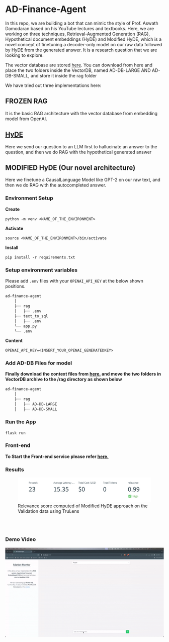 # AD-Finance-Agent

In this repo, we are building a bot that can mimic the style of Prof. Aswath Damodaran based on his YouTube lectures and textbooks. Here, we are working on three techniques, Retrieval-Augmented Generation (RAG), Hypothetical document embeddings (HyDE) and Modified HyDE, which is a novel concept of finetuning a decoder-only model on our raw data followed by HyDE from the generated answer. It is a research question that we are looking to explore.

The vector database are stored [here](https://drive.google.com/file/d/1TG3A25Phy9xx-N7VMc55dqjgqS9PuEYJ/view?usp=drivesdk). You can download from here and place the two folders inside the VectorDB, named 
AD-DB-LARGE AND AD-DB-SMALL, and store it inside the rag folder

We have tried out three implementations here:

## FROZEN RAG

It is the basic RAG architecture with the vector database from embedding model from OpenAI.

## [HyDE](https://arxiv.org/abs/2212.10496)

Here we send our question to an LLM first to hallucinate an answer to the question, and then we do RAG with the hypothetical generated answer

## MODIFIED HyDE (Our novel architecture)

Here we finetune a CausalLanguage Model like GPT-2 on our raw text, and then we do RAG with the autocompleted answer.


### Environment Setup

**Create**

```
python -m venv <NAME_OF_THE_ENVIRONMENT>
```

**Activate** 

```
source <NAME_OF_THE_ENVIRONMENT>/bin/activate
```

**Install**

```
pip install -r requirements.txt
```

### Setup environment variables

Please add `.env` files with your `OPENAI_API_KEY` at the below shown positions.

```
ad-finance-agent
    │
    ├── rag
    │   ├── .env
    ├── text_to_sql
    │   ├── .env
    └── app.py
    └── .env
```
**Content**

```
OPENAI_API_KEY=<INSERT_YOUR_OPENAI_GENERATEDKEY>
```

### Add AD-DB Files for model    
**Finally download the context files from [here.](https://drive.google.com/file/d/120Sr3V_5yUw7FMtBL5JIKIL2XMbrwGzn/view?usp=drive_link) and move the two folders in VectorDB archive to the /rag directory as shown below**

```
ad-finance-agent
    │
    ├── rag
    │   ├── AD-DB-LARGE
    │   ├── AD-DB-SMALL
```

### Run the App

```
flask run
```

### **Front-end**

**To Start the Front-end service please refer [here.](https://github.com/Athe-kunal/AD-Finance-Agent/blob/deploy/web/ad-finance-agent-ui/README.md)**

### Results

<figure>
  <img src="trulens_eval_relevance.png" alt="Alt text">
  <figcaption>Relevance score computed of Modified HyDE approach on the Validation data using TruLens</figcaption>
</figure>
<br>
<br>

### Demo Video
![DEMO](https://github.com/Athe-kunal/AD-Finance-Agent/blob/deploy/Demo.gif)
